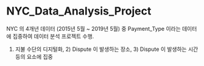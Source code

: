 # NYC_Data_Analysis_Project

NYC 의 4개년 데이터 (2015년 5월 ~ 2019년 5월) 중 Payment_Type 이라는 데이터에 집중하여 데이터 분석 프로젝트 수행.

1) 지불 수단의 디지털화, 2) Dispute 이 발생하는 장소, 3) Dispute 이 발생하는 시간 등의 요소에 집중

